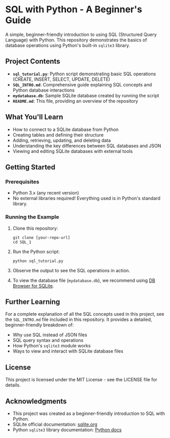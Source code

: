 # SQL with Python - A Beginner's Guide

A simple, beginner-friendly introduction to using SQL (Structured Query Language) with Python. This repository demonstrates the basics of database operations using Python's built-in `sqlite3` library.

## Project Contents

- **`sql_tutorial.py`**: Python script demonstrating basic SQL operations (CREATE, INSERT, SELECT, UPDATE, DELETE)
- **`SQL_INTRO.md`**: Comprehensive guide explaining SQL concepts and Python database interactions
- **`mydatabase.db`**: Sample SQLite database created by running the script
- **`README.md`**: This file, providing an overview of the repository

## What You'll Learn

- How to connect to a SQLite database from Python
- Creating tables and defining their structure
- Adding, retrieving, updating, and deleting data
- Understanding the key differences between SQL databases and JSON
- Viewing and editing SQLite databases with external tools

## Getting Started

### Prerequisites

- Python 3.x (any recent version)
- No external libraries required! Everything used is in Python's standard library.

### Running the Example

1. Clone this repository:
   ```
   git clone [your-repo-url]
   cd SQL_1
   ```

2. Run the Python script:
   ```
   python sql_tutorial.py
   ```

3. Observe the output to see the SQL operations in action.

4. To view the database file (`mydatabase.db`), we recommend using [DB Browser for SQLite](https://sqlitebrowser.org/).

## Further Learning

For a complete explanation of all the SQL concepts used in this project, see the `SQL_INTRO.md` file included in this repository. It provides a detailed, beginner-friendly breakdown of:

- Why use SQL instead of JSON files
- SQL query syntax and operations
- How Python's `sqlite3` module works
- Ways to view and interact with SQLite database files

## License

This project is licensed under the MIT License - see the LICENSE file for details.

## Acknowledgments

- This project was created as a beginner-friendly introduction to SQL with Python.
- SQLite official documentation: [sqlite.org](https://www.sqlite.org/docs.html)
- Python `sqlite3` library documentation: [Python docs](https://docs.python.org/3/library/sqlite3.html)
